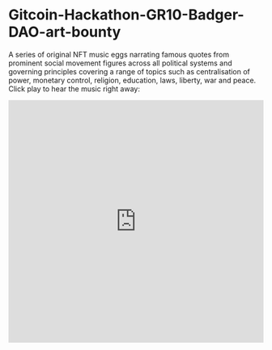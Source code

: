 # Gitcoin-Hackathon-GR10-Badger-DAO-art-bounty
A series of original NFT music eggs narrating famous quotes from prominent social movement figures across all political systems and governing principles covering a range of topics such as centralisation of power, monetary control, religion, education, laws, liberty, war and peace. 
Click play to hear the music right away:
<iframe src=https://audius.co/embed/playlist?id=8604&ownerId=38055&flavor=card width="100%" height="480" allow="encrypted-media" style="border: none;"></iframe>
